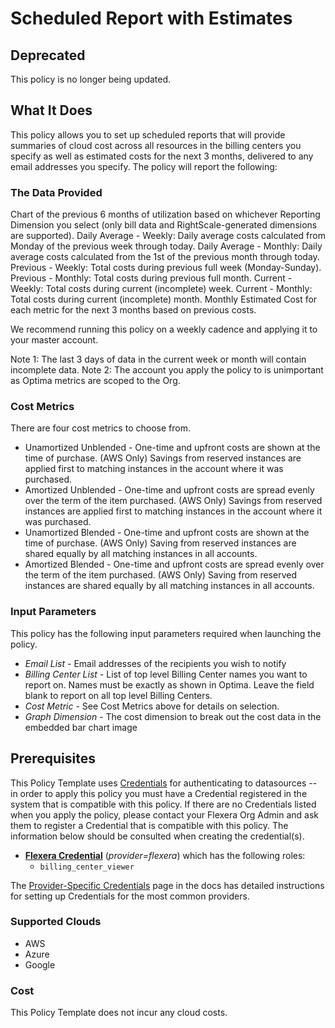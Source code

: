 # Scheduled Report with Estimates

## Deprecated

This policy is no longer being updated.

## What It Does

This policy allows you to set up scheduled reports that will provide summaries of cloud cost across all resources in the billing centers you specify as well as estimated costs for the next 3 months, delivered to any email addresses you specify. The policy will report the following:

### The Data Provided

Chart of the previous 6 months of utilization based on whichever Reporting Dimension you select (only bill data and RightScale-generated dimensions are supported).
Daily Average - Weekly: Daily average costs calculated from Monday of the previous week through today. Daily Average - Monthly: Daily average costs calculated from the 1st of the previous month through today. Previous - Weekly: Total costs during previous full week (Monday-Sunday).
Previous - Monthly: Total costs during previous full month.
Current - Weekly: Total costs during current (incomplete) week.
Current - Monthly: Total costs during current (incomplete) month.
Monthly Estimated Cost for each metric for the next 3 months based on previous costs.

We recommend running this policy on a weekly cadence and applying it to your master account.

Note 1: The last 3 days of data in the current week or month will contain incomplete data.
Note 2: The account you apply the policy to is unimportant as Optima metrics are scoped to the Org.

### Cost Metrics

There are four cost metrics to choose from.

- Unamortized Unblended - One-time and upfront costs are shown at the time of purchase. (AWS Only) Savings from reserved instances are applied first to matching instances in the account where it was purchased.
- Amortized Unblended - One-time and upfront costs are spread evenly over the term of the item purchased. (AWS Only) Savings from reserved instances are applied first to matching instances in the account where it was purchased.
- Unamortized Blended - One-time and upfront costs are shown at the time of purchase. (AWS Only) Saving from reserved instances are shared equally by all matching instances in all accounts.
- Amortized Blended - One-time and upfront costs are spread evenly over the term of the item purchased. (AWS Only) Saving from reserved instances are shared equally by all matching instances in all accounts.

### Input Parameters

This policy has the following input parameters required when launching the policy.

- *Email List* - Email addresses of the recipients you wish to notify
- *Billing Center List* - List of top level Billing Center names you want to report on. Names must be exactly as shown in Optima. Leave the field blank to report on all top level Billing Centers.
- *Cost Metric* - See Cost Metrics above for details on selection.
- *Graph Dimension* - The cost dimension to break out the cost data in the embedded bar chart image

## Prerequisites

This Policy Template uses [Credentials](https://docs.flexera.com/flexera/EN/Automation/ManagingCredentialsExternal.htm) for authenticating to datasources -- in order to apply this policy you must have a Credential registered in the system that is compatible with this policy. If there are no Credentials listed when you apply the policy, please contact your Flexera Org Admin and ask them to register a Credential that is compatible with this policy. The information below should be consulted when creating the credential(s).

- [**Flexera Credential**](https://docs.flexera.com/flexera/EN/Automation/ProviderCredentials.htm) (*provider=flexera*) which has the following roles:
  - `billing_center_viewer`

The [Provider-Specific Credentials](https://docs.flexera.com/flexera/EN/Automation/ProviderCredentials.htm) page in the docs has detailed instructions for setting up Credentials for the most common providers.

### Supported Clouds

- AWS
- Azure
- Google

### Cost

This Policy Template does not incur any cloud costs.
